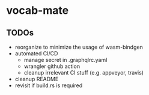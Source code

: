 # vocab-mate

## TODOs
- reorganize to minimize the usage of wasm-bindgen
- automated CI/CD
  - manage secret in .graphqlrc.yaml
  - wrangler github action
  - cleanup irrelevant CI stuff (e.g. appveyor, travis)
- cleanup README
- revisit if build.rs is required
